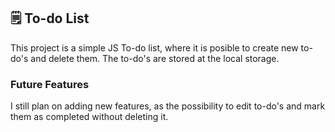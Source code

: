 ## 🗒 To-do List
This project is a simple JS To-do list, where it is posible to create new to-do's and delete them. The to-do's are stored at the local storage.

### Future Features
I still plan on adding new features, as the possibility to edit to-do's and mark them as completed without deleting it. 
